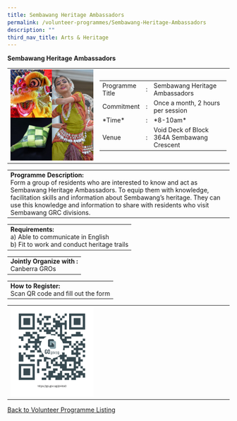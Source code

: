 ```yaml
---
title: Sembawang Heritage Ambassadors
permalink: /volunteer-programmes/Sembawang-Heritage-Ambassadors
description: ""
third_nav_title: Arts & Heritage
---
```

**Sembawang Heritage Ambassadors**

<table border="0" width="100%">
	<tr>
		<td width="40%">
			<img src="/images/Sembawang%20Heritage%20Ambasador.png" style="width=200px;height=auto;"/>
		</td>
		<td width="60%">
			<table border="0" width="100%">
				<tr>
					<td width="20%">
						Programme Title
					</td>
					<td width="5%">
						:
					</td>
					<td  width="75%">
						Sembawang Heritage Ambassadors
					</td>
				</tr>
				<tr>
					<td width="20%">
						Commitment
					</td>
					<td width="5%">
						:
					</td>
					<td  width="75%">
						Once a month, 2 hours per session
					</td>
				</tr>
				<tr>
					<td width="20%">
						*Time*
					</td>
					<td width="5%">
						:
					</td>
					<td  width="75%">
						*8-10am*
					</td>
				</tr>
				<tr>
					<td width="20%">
						Venue
					</td>
					<td width="5%">
						:
					</td>
					<td  width="75%">
						Void Deck of Block 364A Sembawang Crescent
					</td>
				</tr>
			</table>
		</td>
	</tr>
</table>

<table border="0" width="100%">
	<tr>
		<td>
			<b>Programme Description:</b><br>
			Form a group of residents who are interested to know and act as Sembawang Heritage Ambassadors. To equip them with knowledge, facilitation skills and information about Sembawang’s heritage. They can use this knowledge and information to share with residents who visit Sembawang GRC divisions. 
		</td>
	</tr>
</table>

<table border="0" width="100%">
	<tr>
		<td>
			<b>Requirements:</b><br>
			a) Able to communicate in English<br>
b) Fit to work and conduct heritage trails
		</td>
	</tr>
</table>

<table border="0" width="100%">
	<tr>
		<td>
			<b>Jointly Organize with :</b><br>Canberra GROs
			&nbsp;
		</td>
	</tr>
</table>

<table border="0" width="100%">
	<tr>
		<td>
			<b>How to Register:</b><br>
			Scan QR code and fill out the form<br>
		</td>
	</tr>
</table>

<table border="0" width="100%">
	<tr>
		<td width="40%">
			<img src="/images/Sembawang%20Heritage%20Ambassadors-QR.png" style="width=200px;height=auto;"/>
		</td>
		<td>
			&nbsp;
		</td>
	</tr>
	</table>
	
<a href="/volunteer-programmes/Programmes">
	Back to Volunteer Programme Listing
	</a>